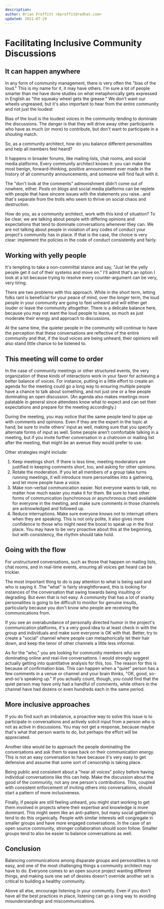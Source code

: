 ```yaml
---
description:
author: Brian Proffitt <bproffit@redhat.com>
updated: 2021-07-29
---
```


# Facilitating Inclusive Community Discussions

## It can happen anywhere

In any form of community management, there is very often the \"bias of the loud.\" This is my name for it, it may have others. I'm sure a lot of people smarter than me have done studies on what metaphorically gets expressed in English as \"the squeaky wheel gets the grease.\" We don't want our wheels ungreased, but it's also important to hear from the entire community and not just the loudest

Bias of the loud is the loudest voices in the community tending to dominate the discussions. The danger is that they will drive away other participants who have as much (or more) to contribute, but don't want to participate in a shouting match.

So, as a community architect, how do you balance different personalities and help all members feel heard?

It happens in broader forums, like mailing lists, chat rooms, and social media platforms. Every community architect knows it: you can make the most benign, forward-thinking, positive announcement ever made in the history of all community announcements, and someone will find fault with it.

The \"don't look at the comments\" admonishment didn't come out of nowhere, either. Posts on blogs and social media platforms can be replete with people that have sincere issues with the statements you raise...and that's separate from the trolls who seem to thrive on social chaos and destruction.

How do you, as a community architect, work with this kind of situation? To be clear, we are talking about people with differing opinions and expectations that tend to dominate conversations whenever they can. We are not talking about people in violation of any codes of conduct your project's community has in place. If that is the case, the choice is very clear: implement the policies in the code of conduct consistently and fairly.

## Working with yelly people

It's tempting to take a non-committal stance and say, \"Just let the yelly people get it out of their systems and move on.\" I'll admit that's an option I look at a lot because trying to resolve every counter-argument can be very, very tiring.

There are two problems with this approach. While in the short term, letting folks rant is beneficial for your peace of mind, over the longer term, the loud people in your community are going to feel unheard and will either get louder or leave the community altogether. There is a delicate balance here, because you may not want the loud people to leave, so much as just moderate their energy and approach to discussions.

At the same time, the quieter people in the community will continue to have the perception that these conversations are reflective of the entire community and that, if the loud voices are being unheard, their opinions will also stand little chance to be listened to.

## This meeting will come to order

In the case of community meetings or other structured events, the very organization of these kinds of interactions work in your favor for achieving a better balance of voices. For instance, putting in a little effort to create an agenda for the meeting could go a long way to ensuring multiple people have a chance to talk about something, and not just one or a few people dominating an open discussion. (An agenda also makes meetings more palatable in general since attendees know what to expect and can set their expectations and prepare for the meeting accordingly.)

During the meeting, you may notice that the same people tend to pipe up with comments and opinions. Even if they are the expert in the topic at hand, be sure to invite others' input as well, making sure that you specify alternate forms of input as well. Some people aren't comfortable talking in a meeting, but if you invite further conversation in a chatroom or mailing list after the meeting, that might be an avenue they would prefer to use.

Other strategies might include:

1.  Keep meetings short. If there is less time, meeting moderators are justified in keeping comments short, too, and asking for other opinions.
2.  Rotate the moderation. If you let all members of a group take turns running meetings, it will introduce more personalities into a gathering, and let more people have a voice.
3.  Make non-verbal communication easier. Not everyone wants to talk, no matter how much easier you make it for them. Be sure to have other forms of communication (synchronous or asynchronous chat) available for everyone in the meeting, and make sure comments in those channels are acknowledged and followed up.
4.  Reduce interruptions. Make sure everyone knows not to interrupt others when they are speaking. This is not only polite, it also gives more confidence to those who might need the boost to speak up in the first place. You may have to be very proactive about this at the beginning, but with consistency, the rhythm should take hold.

## Going with the flow

For unstructured conversations, such as those that happen on mailing lists, chat rooms, and in real-time events, ensuring all voices get heard can be trickier.

The most important thing to do is pay attention to what is being said and who is saying it. The \"what\" is fairly straightforward, this is looking for instances of the conversation that swing towards being insulting or degrading. But even that is not easy. A community that has a lot of snarky personalities is going to be difficult to monitor for genuine insults, particularly because you don't know who people are receiving the communications from.

If you see an overabundance of personally directed humor in the project's communication platforms, it's a very good idea to at least check in with the group and individuals and make sure everyone is OK with that. Better, try to create a \"social\" channel where people can metaphorically let their hair down, and keep the tenor of other channels a little less informal.

As for the \"who,\" you are looking for community members who are dominating online and real-live conversations. I would strongly suggest actually getting into quantitative analysis for this, too. The reason for this is because of confirmation bias. This can happen when a \"quiet\" person has a few comments in a venue or channel and your brain thinks, \"OK, good, so-and-so's speaking up.\" If you actually count, though, you could find that the quiet person may have only had a handful of comments, while others in the channel have had dozens or even hundreds each in the same period.

## More inclusive approaches

If you do find such an imbalance, a proactive way to solve this issue is to participate in conversations and actively solicit input from a person who is not as active in discussions. You may not get a response, because maybe that's what that person wants to do, but perhaps the effort will be appreciated.

Another idea would be to approach the people dominating the conversations and ask them to ease back on their communication energy. This is not an easy conversation to have because it's very easy to get defensive and assume that some sort of censorship is taking place.

Being public and consistent about a \"hear all voices\" policy before having individual conversations like this can help. Make the discussion about the good of the community, not any one person's contributions. This, coupled with consistent enforcement of inviting others into conversations, should start a pattern of more inclusiveness.

Finally, if people are still feeling unheard, you might start working to get them involved in projects where their expertise and knowledge is more dominant. This might seem like an anti-pattern, but many social gatherings tend to do this organically. People with similar interests will congregate in smaller groups and have more engaged conversations. In the case of an open source community, stronger collaboration should soon follow. Smaller groups tend to also be easier to balance conversations as well.

## Conclusion

Balancing communications among disparate groups and personalities is not easy, and one of the most challenging things a community architect may have to do. Everyone comes to an open source project wanting different things, and making sure one set of desires doesn't override another set is critical to building a healthy community.

Above all else, encourage listening in your community. Even if you don't have all the best practices in place, listening can go a long way to avoiding misunderstandings and miscommunications.
